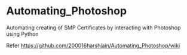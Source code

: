 # Automating_Photoshop
Automating creating of SMP Certificates by interacting with Photoshop using Python

Refer  https://github.com/200016harshjain/Automating_Photoshop/wiki
